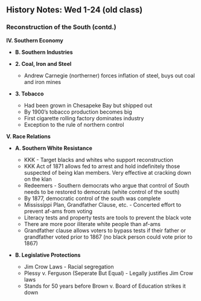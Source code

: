 History Notes: Wed 1-24 (old class)
-----------------------------------

### Reconstruction of the South (contd.)

__IV. Southern Economy__

  + __B. Southern Industries__

  + __2. Coal, Iron and Steel__
    +  Andrew Carnegie (northerner) forces inflation of steel, buys out coal and iron mines

  + __3. Tobacco__
    +  Had been grown in Chesapeke Bay but shipped out
    +  By 1900’s tobacco production becomes big
    +  First cigarette rolling factory dominates industry
    +  Exception to the rule of northern control

__V. Race Relations__

  + __A. Southern White Resistance__
    +  KKK - Target blacks and whites who support reconstruction
    +  KKK Act of 1871 allows fed to arrest and hold indefinitely those suspected of being klan members. Very effective at cracking down on the klan
    +  Redeemers - Southern democrats who argue that control of South needs to be restored to democrats (white control of the south)
    +  By 1877, democratic control of the south was complete
    +  Mississippi Plan, Grandfather Clause, etc. - Concerted effort to prevent af-ams from voting
    +  Literacy tests and property tests are tools to prevent the black vote
    +  There are more poor iliterate white people than af-ams
    +  Grandfather clause allows voters to bypass tests if their father or grandfather voted prior to 1867 (no black person could vote prior to 1867)

  + __B. Legislative Protections__
    +  Jim Crow Laws - Racial segregation
    +  Plessy v. Ferguson (Seperate But Equal) - Legally justifies Jim Crow laws
    +  Stands for 50 years before Brown v. Board of Education strikes it down

